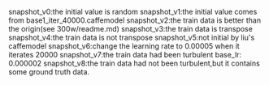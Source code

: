 snapshot_v0:the initial value is random
snapshot_v1:the initial value comes from base1_iter_40000.caffemodel
snapshot_v2:the train data is better than the origin(see 300w/readme.md)
snapshot_v3:the train data is transpose
snapshot_v4:the train data is not transpose
snapshot_v5:not initial by liu's caffemodel
snapshot_v6:change the learning rate to 0.00005 when it iterates 20000
snapshot_v7:the train data had been turbulent   base_lr: 0.000002
snapshot_v8:the train data had not been turbulent,but it contains some ground truth data.
